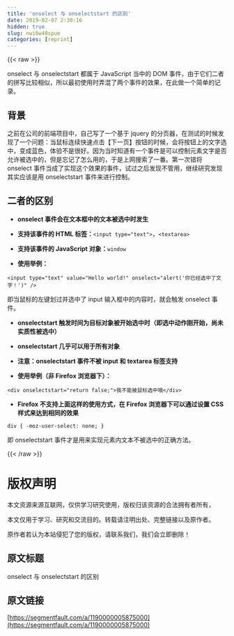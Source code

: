 ```yaml
---
title: 'onselect 与 onselectstart 的区别' 
date: 2019-02-07 2:30:16
hidden: true
slug: nwi6w40spue
categories: [reprint]
---
```


{{< raw >}}

                    
<p>onselect 与 onselectstart 都属于 JavaScript 当中的 DOM 事件，由于它们二者的拼写比较相似，所以最初使用时弄混了两个事件的效果，在此做一个简单的记录。</p>
<h2 id="articleHeader0">背景</h2>
<p>之前在公司的前端项目中，自己写了一个基于 jquery 的分页器，在测试的时候发现了一个问题：当鼠标连续快速点击【下一页】按钮的时候，会将按钮上的文字选中，变成蓝色，体验不是很好。因为当时知道有一个事件是可以控制元素文字是否允许被选中的，但是忘记了怎么用的，于是上网搜索了一番。第一次错将 onselect 事件当成了实现这个效果的事件，试过之后发现不管用，继续研究发现其实应该是用 onselectstart 事件来进行控制。</p>
<h2 id="articleHeader1">二者的区别</h2>
<ul>
<li><p><strong>onselect 事件会在文本框中的文本被选中时发生</strong></p></li>
<li><p><strong>支持该事件的 HTML 标签：</strong><code>&lt;input type="text"&gt;</code>，<code>&lt;textarea&gt;</code></p></li>
<li><p><strong>支持该事件的 JavaScript 对象：</strong><code>window</code></p></li>
<li><p><strong>使用举例：</strong></p></li>
</ul>
<div class="widget-codetool" style="display:none;">
      <div class="widget-codetool--inner">
      <span class="selectCode code-tool" data-toggle="tooltip" data-placement="top" title="" data-original-title="全选"></span>
      <span type="button" class="copyCode code-tool" data-toggle="tooltip" data-placement="top" data-clipboard-text="<input type=&quot;text&quot; value=&quot;Hello world!&quot; onselect=&quot;alert('你已经选中了文字！')&quot; />" title="" data-original-title="复制"></span>
      <span type="button" class="saveToNote code-tool" data-toggle="tooltip" data-placement="top" title="" data-original-title="放进笔记"></span>
      </div>
      </div><pre class="hljs excel"><code style="word-break: break-word; white-space: initial;">&lt;input <span class="hljs-built_in">type</span>=<span class="hljs-string">"text"</span> <span class="hljs-built_in">value</span>=<span class="hljs-string">"Hello world!"</span> onselect=<span class="hljs-string">"alert('你已经选中了文字！')"</span> /&gt;</code></pre>
<p>即当鼠标的左键划过并选中了 input 输入框中的内容时，就会触发 onselect 事件。</p>
<ul>
<li><p><strong>onselectstart 触发时间为目标对象被开始选中时（即选中动作刚开始，尚未实质性被选中）</strong></p></li>
<li><p><strong>onselectstart 几乎可以用于所有对象</strong></p></li>
<li><p><strong>注意：onselectstart 事件不被 input 和 textarea 标签支持</strong></p></li>
<li><p><strong>使用举例（非 Firefox 浏览器下）：</strong></p></li>
</ul>
<div class="widget-codetool" style="display:none;">
      <div class="widget-codetool--inner">
      <span class="selectCode code-tool" data-toggle="tooltip" data-placement="top" title="" data-original-title="全选"></span>
      <span type="button" class="copyCode code-tool" data-toggle="tooltip" data-placement="top" data-clipboard-text="<div onselectstart=&quot;return false;&quot;>我不能被鼠标选中哦</div>" title="" data-original-title="复制"></span>
      <span type="button" class="saveToNote code-tool" data-toggle="tooltip" data-placement="top" title="" data-original-title="放进笔记"></span>
      </div>
      </div><pre class="hljs applescript"><code style="word-break: break-word; white-space: initial;">&lt;<span class="hljs-keyword">div</span> onselectstart=<span class="hljs-string">"return false;"</span>&gt;我不能被鼠标选中哦&lt;/<span class="hljs-keyword">div</span>&gt;</code></pre>
<ul><li><p><strong>Firefox 不支持上面这样的使用方式，在 Firefox 浏览器下可以通过设置 CSS 样式来达到相同的效果</strong></p></li></ul>
<div class="widget-codetool" style="display:none;">
      <div class="widget-codetool--inner">
      <span class="selectCode code-tool" data-toggle="tooltip" data-placement="top" title="" data-original-title="全选"></span>
      <span type="button" class="copyCode code-tool" data-toggle="tooltip" data-placement="top" data-clipboard-text="div { -moz-user-select: none; }" title="" data-original-title="复制"></span>
      <span type="button" class="saveToNote code-tool" data-toggle="tooltip" data-placement="top" title="" data-original-title="放进笔记"></span>
      </div>
      </div><pre class="hljs css"><code style="word-break: break-word; white-space: initial;"><span class="hljs-selector-tag">div</span> { <span class="hljs-attribute">-moz-user-select</span>: none; }</code></pre>
<p>即 onselectstart 事件才是用来实现元素内文本不被选中的正确方法。</p>

                
{{< /raw >}}

# 版权声明
本文资源来源互联网，仅供学习研究使用，版权归该资源的合法拥有者所有，

本文仅用于学习、研究和交流目的。转载请注明出处、完整链接以及原作者。

原作者若认为本站侵犯了您的版权，请联系我们，我们会立即删除！

## 原文标题
onselect 与 onselectstart 的区别

## 原文链接
[https://segmentfault.com/a/1190000005875000](https://segmentfault.com/a/1190000005875000)

